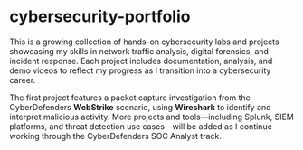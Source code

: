 # cybersecurity-portfolio

This is a growing collection of hands-on cybersecurity labs and projects showcasing my skills in network traffic analysis, digital forensics, and incident response. Each project includes documentation, analysis, and demo videos to reflect my progress as I transition into a cybersecurity career. 

The first project features a packet capture investigation from the CyberDefenders **WebStrike** scenario, using **Wireshark** to identify and interpret malicious activity. More projects and tools—including Splunk, SIEM platforms, and threat detection use cases—will be added as I continue working through the CyberDefenders SOC Analyst track.
